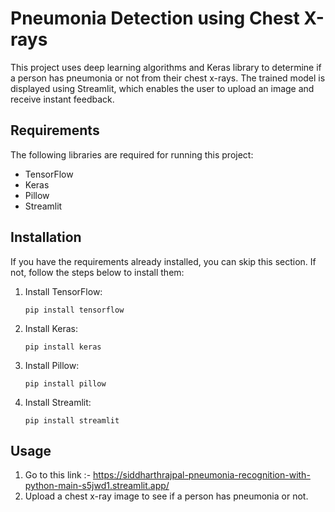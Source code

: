 # Pneumonia Detection using Chest X-rays

This project uses deep learning algorithms and Keras library to determine if a person has pneumonia or not from their chest x-rays. The trained model is displayed using Streamlit, which enables the user to upload an image and receive instant feedback.



## Requirements

The following libraries are required for running this project:

- TensorFlow
- Keras
- Pillow
- Streamlit


## Installation

If you have the requirements already installed, you can skip this section. If not, follow the steps below to install them:

1. Install TensorFlow:

    ```
    pip install tensorflow
    ```

2. Install Keras:

    ```
    pip install keras
    ```

3. Install Pillow:

    ```
    pip install pillow
    ```

4. Install Streamlit:

    ```
    pip install streamlit
    ```


## Usage

1. Go to this link :- https://siddharthrajpal-pneumonia-recognition-with-python-main-s5jwd1.streamlit.app/
2. Upload a chest x-ray image to see if a person has pneumonia or not.

